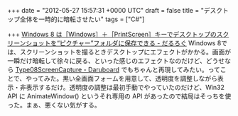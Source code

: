 
+++
date = "2012-05-27 15:57:31 +0000 UTC"
draft = false
title = "デスクトップ全体を一時的に暗転させたい"
tags = ["C#"]

+++
<a href="http://daruyanagi.hatenablog.com/entry/2012/03/05/220912">Windows 8 は［Windows］＋［PrintScreen］キーでデスクトップのスクリーンショットを“ピクチャー”フォルダに保存できる - だるろぐ</a> Windows 8では、スクリーンショットを撮るときデスクトップにエフェクトがかかる。画面が一瞬だけ暗転して徐々に戻る、といった感じのエフェクトなのだけど、どうせなら <a href="http://daruyanagi.net/Type08ScreenCapture">Type08ScreenCapture - Daruboard</a> でもちゃんと再現してみたい。ってことで、やってみた。<script src="https://gist.github.com/2802461.js"> </script>黒い全画面フォームを用意して、透明度を調整しながら表示・非表示するだけ。透明度の調整は最初手動でやっていたのだけど、Win32 API に AnimateWindow() というそれ専用の API があったので結局はそっちを使った。まぁ、悪くない気がする。


